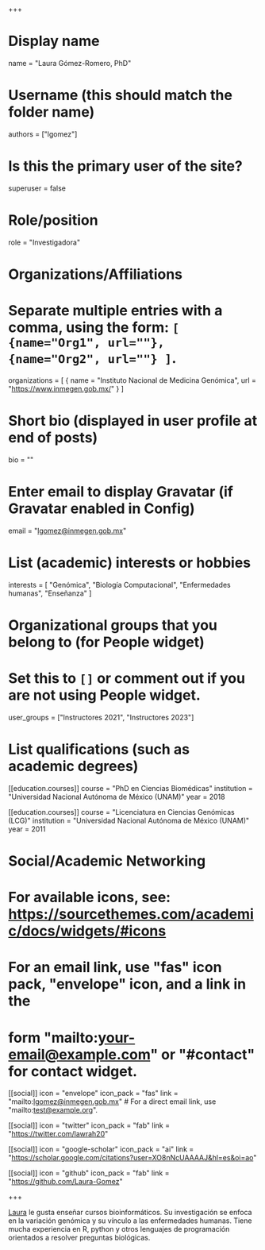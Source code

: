 +++
# Display name
name = "Laura Gómez-Romero, PhD"

# Username (this should match the folder name)
authors = ["lgomez"]

# Is this the primary user of the site?
superuser = false

# Role/position
role = "Investigadora"

# Organizations/Affiliations
#   Separate multiple entries with a comma, using the form: `[ {name="Org1", url=""}, {name="Org2", url=""} ]`.
organizations = [ { name = "Instituto Nacional de Medicina Genómica", url = "https://www.inmegen.gob.mx/" } ]

# Short bio (displayed in user profile at end of posts)
bio = ""

# Enter email to display Gravatar (if Gravatar enabled in Config)
email = "lgomez@inmegen.gob.mx"

# List (academic) interests or hobbies
interests = [
  "Genómica",
  "Biología Computacional",
  "Enfermedades humanas",
  "Enseñanza"
]

# Organizational groups that you belong to (for People widget)
#   Set this to `[]` or comment out if you are not using People widget.
user_groups = ["Instructores 2021", "Instructores 2023"]

# List qualifications (such as academic degrees)
[[education.courses]]
  course = "PhD en Ciencias Biomédicas"
  institution = "Universidad Nacional Autónoma de México (UNAM)"
  year = 2018

[[education.courses]]
  course = "Licenciatura en Ciencias Genómicas (LCG)"
  institution = "Universidad Nacional Autónoma de México (UNAM)"
  year = 2011

# Social/Academic Networking
# For available icons, see: https://sourcethemes.com/academic/docs/widgets/#icons
#   For an email link, use "fas" icon pack, "envelope" icon, and a link in the
#   form "mailto:your-email@example.com" or "#contact" for contact widget.

[[social]]
  icon = "envelope"
  icon_pack = "fas"
  link = "mailto:lgomez@inmegen.gob.mx"  # For a direct email link, use "mailto:test@example.org".

  
[[social]]
  icon = "twitter"
  icon_pack = "fab"
  link = "https://twitter.com/lawrah20"
  
[[social]]
  icon = "google-scholar"
  icon_pack = "ai"
  link = "https://scholar.google.com/citations?user=XO8nNcUAAAAJ&hl=es&oi=ao"

[[social]]
  icon = "github"
  icon_pack = "fab"
  link = "https://github.com/Laura-Gomez"


+++

[Laura](https://github.com/Laura-Gomez) le gusta enseñar cursos bioinformáticos. Su investigación se enfoca en la variación genómica y su vínculo a las enfermedades humanas. Tiene mucha experiencia en R, python y otros lenguajes de programación orientados a resolver preguntas biológicas.
